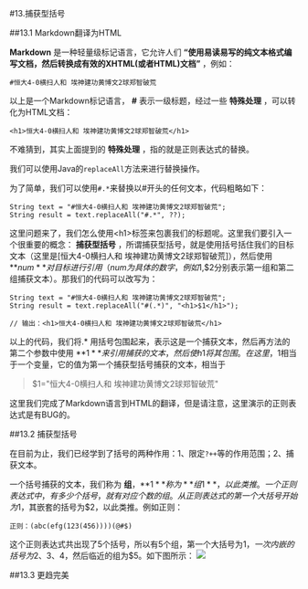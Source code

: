 #13.捕获型括号

##13.1 Markdown翻译为HTML

 **Markdown** 是一种轻量级标记语言，它允许人们 **“使用易读易写的纯文本格式编写文档，然后转换成有效的XHTML(或者HTML)文档”** ，例如：

```
#恒大4-0横扫人和 埃神建功黄博文2球郑智破荒
```

以上是一个Markdown标记语言， **#** 表示一级标题，经过一些 **特殊处理** ，可以转化为HTML文档：

```
<h1>恒大4-0横扫人和 埃神建功黄博文2球郑智破荒</h1>
```

不难猜到，其实上面提到的 **特殊处理** ，指的就是正则表达式的替换。

我们可以使用Java的<code>replaceAll</code>方法来进行替换操作。

为了简单，我们可以使用<code>#.*</code>来替换以#开头的任何文本，代码粗略如下：

```
String text = "#恒大4-0横扫人和 埃神建功黄博文2球郑智破荒";
String result = text.replaceAll("#.*", ??);
```

这里问题来了，我们怎么使用\<h1\>标签来包裹我们的标题呢。这里我们要引入一个很重要的概念： **捕获型括号** ，所谓捕获型括号，就是使用括号括住我们的目标文本（这里是[恒大4-0横扫人和 埃神建功黄博文2球郑智破荒]），然后使用 **$num** 对目标进行引用（num为具体的数字，例如$1,$2分别表示第一组和第二组捕获文本）。那我们的代码可以改写为：

```
String text = "#恒大4-0横扫人和 埃神建功黄博文2球郑智破荒";
String result = text.replaceAll("#(.*)", "<h1>$1</h1>");

// 输出：<h1>恒大4-0横扫人和 埃神建功黄博文2球郑智破荒</h1>
```
以上的代码，我们将.* 用括号包围起来，表示这是一个捕获文本，然后再方法的第二个参数中使用 **$1** 来引用捕获的文本，然后使h1将其包围。在这里，$1相当于一个变量，它的值为第一个捕获型括号捕获的文本，相当于
> $1="恒大4-0横扫人和 埃神建功黄博文2球郑智破荒"

这里我们完成了Markdown语言到HTML的翻译，但是请注意，这里演示的正则表达式是有BUG的。

##13.2 捕获型括号

在目前为止，我们已经学到了括号的两种作用：1、限定<code>?</code><code>+</code><code>+</code>等的作用范围；2、捕获文本。

一个括号捕获的文本，我们称为 **组**，**$1** 称为 **组1** ，以此类推。一个正则表达式中，有多少个括号，就有对应个数的组。
从正则表达式的第一个大括号开始为$1，其嵌套的括号为$2，以此类推。例如正则：

```
正则：(abc(efg(123(456))))(@#$)
```

这个正则表达式共出现了5个括号，所以有5个组，第一个大括号为$1，一次内嵌的括号为$2、$3、$4，然后临近的组为$5。如下图所示：
<img src="http://l.yimg.com/g/images/spaceball.gif"/>

##13.3 更趋完美
